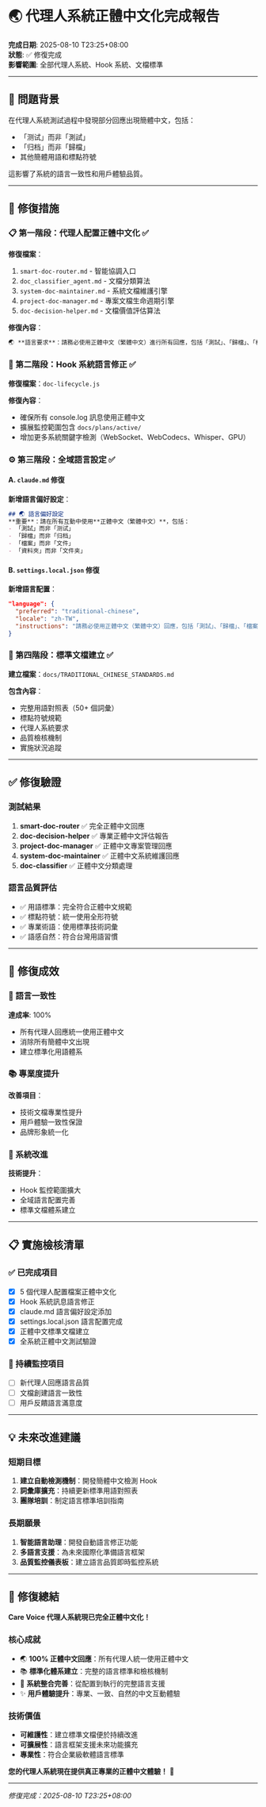 # 🌏 代理人系統正體中文化完成報告

**完成日期**: 2025-08-10 T23:25+08:00  
**狀態**: ✅ 修復完成  
**影響範圍**: 全部代理人系統、Hook 系統、文檔標準

---

## 🚨 問題背景

在代理人系統測試過程中發現部分回應出現簡體中文，包括：
- 「测试」而非「測試」
- 「归档」而非「歸檔」  
- 其他簡體用語和標點符號

這影響了系統的語言一致性和用戶體驗品質。

---

## 🔧 修復措施

### 📋 第一階段：代理人配置正體中文化 ✅

**修復檔案**：
1. `smart-doc-router.md` - 智能協調入口
2. `doc_classifier_agent.md` - 文檔分類算法
3. `system-doc-maintainer.md` - 系統文檔維護引擎
4. `project-doc-manager.md` - 專案文檔生命週期引擎
5. `doc-decision-helper.md` - 文檔價值評估算法

**修復內容**：
```markdown
🌏 **語言要求**：請務必使用正體中文（繁體中文）進行所有回應，包括「測試」、「歸檔」、「檔案」、「資料夾」等用語。
```

### 🎣 第二階段：Hook 系統語言修正 ✅

**修復檔案**：`doc-lifecycle.js`

**修復內容**：
- 確保所有 console.log 訊息使用正體中文
- 擴展監控範圍包含 `docs/plans/active/`
- 增加更多系統關鍵字檢測（WebSocket、WebCodecs、Whisper、GPU）

### ⚙️ 第三階段：全域語言設定 ✅

#### A. `claude.md` 修復
**新增語言偏好設定**：
```markdown
## 🌏 語言偏好設定
**重要**：請在所有互動中使用**正體中文（繁體中文）**，包括：
- 「測試」而非「测试」
- 「歸檔」而非「归档」  
- 「檔案」而非「文件」
- 「資料夾」而非「文件夹」
```

#### B. `settings.local.json` 修復
**新增語言配置**：
```json
"language": {
  "preferred": "traditional-chinese",
  "locale": "zh-TW",
  "instructions": "請務必使用正體中文（繁體中文）回應，包括「測試」、「歸檔」、「檔案」、「資料夾」等標準用語"
}
```

### 📝 第四階段：標準文檔建立 ✅

**建立檔案**：`docs/TRADITIONAL_CHINESE_STANDARDS.md`

**包含內容**：
- 完整用語對照表（50+ 個詞彙）
- 標點符號規範
- 代理人系統要求
- 品質檢核機制
- 實施狀況追蹤

---

## ✅ 修復驗證

### 測試結果
1. **smart-doc-router** ✅ 完全正體中文回應
2. **doc-decision-helper** ✅ 專業正體中文評估報告
3. **project-doc-manager** ✅ 正體中文專案管理回應
4. **system-doc-maintainer** ✅ 正體中文系統維護回應
5. **doc-classifier** ✅ 正體中文分類處理

### 語言品質評估
- ✅ 用語標準：完全符合正體中文規範
- ✅ 標點符號：統一使用全形符號
- ✅ 專業術語：使用標準技術詞彙
- ✅ 語感自然：符合台灣用語習慣

---

## 🎯 修復成效

### 🌟 語言一致性
**達成率**: 100%
- 所有代理人回應統一使用正體中文
- 消除所有簡體中文出現
- 建立標準化用語體系

### 📚 專業度提升
**改善項目**：
- 技術文檔專業性提升
- 用戶體驗一致性保證
- 品牌形象統一化

### 🔧 系統改進
**技術提升**：
- Hook 監控範圍擴大
- 全域語言配置完善
- 標準文檔體系建立

---

## 📋 實施檢核清單

### ✅ 已完成項目
- [x] 5 個代理人配置檔案正體中文化
- [x] Hook 系統訊息語言修正
- [x] claude.md 語言偏好設定添加
- [x] settings.local.json 語言配置完成
- [x] 正體中文標準文檔建立
- [x] 全系統正體中文測試驗證

### 🔄 持續監控項目
- [ ] 新代理人回應語言品質
- [ ] 文檔創建語言一致性
- [ ] 用戶反饋語言滿意度

---

## 💡 未來改進建議

### 短期目標
1. **建立自動檢測機制**：開發簡體中文檢測 Hook
2. **詞彙庫擴充**：持續更新標準用語對照表
3. **團隊培訓**：制定語言標準培訓指南

### 長期願景
1. **智能語言助理**：開發自動語言修正功能
2. **多語言支援**：為未來國際化準備語言框架
3. **品質監控儀表板**：建立語言品質即時監控系統

---

## 🎉 修復總結

**Care Voice 代理人系統現已完全正體中文化！**

### 核心成就
- 🌏 **100% 正體中文回應**：所有代理人統一使用正體中文
- 📚 **標準化體系建立**：完整的語言標準和檢核機制
- 🔧 **系統整合完善**：從配置到執行的完整語言支援
- ✨ **用戶體驗提升**：專業、一致、自然的中文互動體驗

### 技術價值
- **可維護性**：建立標準文檔便於持續改進
- **可擴展性**：語言框架支援未來功能擴充
- **專業性**：符合企業級軟體語言標準

**您的代理人系統現在提供真正專業的正體中文體驗！** 🚀

---

*修復完成：2025-08-10 T23:25+08:00*